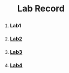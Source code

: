 <h1><ul>Lab Record</ul></h1>
<ol>
  <li><h3>Lab1</h3></li>
  <li><h3><a href="https://github.com/Akshat-07k/CN_lab/tree/main/lab2">Lab2</a> </h3></li>
  <li><h3><a href="https://github.com/Akshat-07k/CN_lab/tree/main/lab3">Lab3</a></h3></li>
  <li><h3><a href="https://github.com/Akshat-07k/CN_lab/tree/main/lab4">Lab4</a></h3></li>
</ol>


